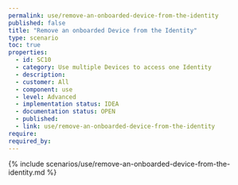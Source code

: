 ```yaml
---
permalink: use/remove-an-onboarded-device-from-the-identity
published: false
title: "Remove an onboarded Device from the Identity"
type: scenario
toc: true
properties:
  - id: SC10
  - category: Use multiple Devices to access one Identity
  - description:
  - customer: All
  - component: use
  - level: Advanced
  - implementation status: IDEA
  - documentation status: OPEN
  - published:
  - link: use/remove-an-onboarded-device-from-the-identity
require:
required_by:
---
```


{% include scenarios/use/remove-an-onboarded-device-from-the-identity.md %}
